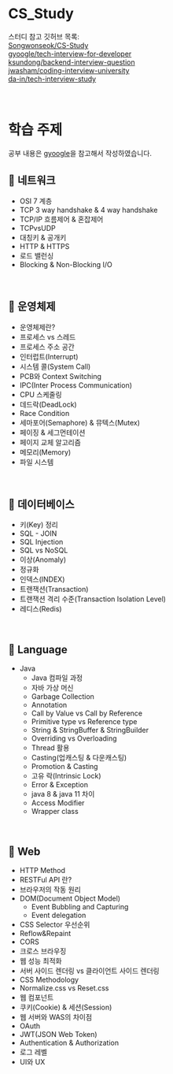 # CS_Study
스터디 참고 깃허브 목록:<br>
<a href="https://github.com/Songwonseok/CS-Study">Songwonseok/CS-Study</a> <br>
<a href="https://github.com/gyoogle/tech-interview-for-developer">gyoogle/tech-interview-for-developer</a> <br>
<a href="https://github.com/ksundong/backend-interview-question">ksundong/backend-interview-question</a> <br>
<a href="https://github.com/jwasham/coding-interview-university">jwasham/coding-interview-university</a> <br>
<a href="https://github.com/da-in/tech-interview-study">da-in/tech-interview-study</a> <br>
<br>
<br>

# 학습 주제
공부 내용은 [gyoogle](https://github.com/gyoogle/tech-interview-for-developer)을 참고해서 작성하였습니다.
<br>

## 📌 네트워크

- OSI 7 계층
- TCP 3 way handshake & 4 way handshake
- TCP/IP 흐름제어 & 혼잡제어
- TCPvsUDP
- 대칭키 & 공개키
- HTTP & HTTPS
- 로드 밸런싱
- Blocking & Non-Blocking I/O

<br>

## 📌 운영체제

- 운영체제란?
- 프로세스 vs 스레드
- 프로세스 주소 공간
- 인터럽트(Interrupt)
- 시스템 콜(System Call)
- PCB와 Context Switching
- IPC(Inter Process Communication)
- CPU 스케줄링
- 데드락(DeadLock)
- Race Condition
- 세마포어(Semaphore) & 뮤텍스(Mutex)
- 페이징 & 세그먼테이션
- 페이지 교체 알고리즘
- 메모리(Memory)
- 파일 시스템

<br>

## 📌 데이터베이스

- 키(Key) 정리
- SQL - JOIN
- SQL Injection
- SQL vs NoSQL
- 이상(Anomaly)
- 정규화
- 인덱스(INDEX)
- 트랜잭션(Transaction)
- 트랜잭션 격리 수준(Transaction Isolation Level)
- 레디스(Redis)

<br>

## 📌 Language

- Java
  - Java 컴파일 과정
  - 자바 가상 머신
  - Garbage Collection
  - Annotation
  - Call by Value vs Call by Reference
  - Primitive type vs Reference type
  - String & StringBuffer & StringBuilder
  - Overriding vs Overloading
  - Thread 활용
  - Casting(업캐스팅 & 다운캐스팅)
  - Promotion & Casting
  - 고유 락(Intrinsic Lock)
  - Error & Exception
  - java 8 & java 11 차이
  - Access Modifier
  - Wrapper class
 
<br>

  ## 📌 Web

- HTTP Method
- RESTFul API 란?
- 브라우저의 작동 원리
- DOM(Document Object Model)
  - Event Bubbling and Capturing
  - Event delegation
- CSS Selector 우선순위
- Reflow&Repaint
- CORS
- 크로스 브라우징
- 웹 성능 최적화
- 서버 사이드 렌더링 vs 클라이언트 사이드 렌더링
- CSS Methodology
- Normalize.css vs Reset.css
- 웹 컴포넌트
- 쿠키(Cookie) & 세션(Session)
- 웹 서버와 WAS의 차이점
- OAuth
- JWT(JSON Web Token)
- Authentication & Authorization
- 로그 레벨
- UI와 UX
  
<br>

 
